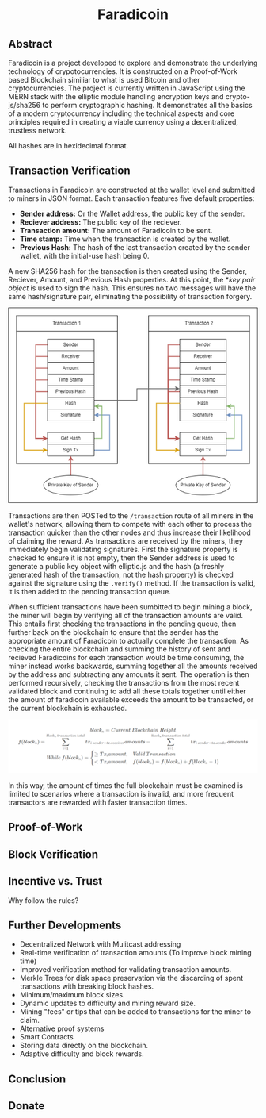 <h1 align="center">Faradicoin</h1>
<!---
<p align="center" style="font-size:small;">Faradical<br>auto_sear#8264<br>www.github.com/faradical</p>
--->

## Abstract
Faradicoin is a project developed to explore and demonstrate the underlying technology of crypotocurrencies. It is constructed on a Proof-of-Work based Blockchain similiar to what is used Bitcoin and other cryptocurrencies. The project is currently written in JavaScript using the MERN stack with the elliptic module handling encryption keys and crypto-js/sha256 to perform cryptographic hashing. It demonstrates all the basics of a modern cryptocurrency including the technical aspects and core principles required in creating a viable currency using a decentralized, trustless network.

<!---
## Objective
--->

All hashes are in hexidecimal format.

## Transaction Verification
Transactions in Faradicoin are constructed at the wallet level and submitted to miners in JSON format. Each transaction features five default properties: 
* **Sender address:** Or the Wallet address, the public key of the sender.
* **Reciever address:** The public key of the reciever.
* **Transaction amount:** The amount of Faradicoin to be sent.
* **Time stamp:** Time when the transaction is created by the wallet.
* **Previous Hash:** The hash of the last transaction created by the sender wallet, with the initial-use hash being 0.

A new SHA256 hash for the transaction is then created using the Sender, Reciever, Amount, and Previous Hash properties. At this point, the **key pair object* is used to sign the hash. This ensures no two messages will have the same hash/signature pair, eliminating the possibility of transaction forgery. 

![Faradicoin_Transaction_Signing](Documentation/Faradicoin_Transaction_Signing.png)

Transactions are then POSTed to the `/transaction` route of all miners in the wallet's network, allowing them to compete with each other to process the transaction quicker than the other nodes and thus increase their likelihood of claiming the reward. As transactions are received by the miners, they immediately begin validating signatures. First the signature property is checked to ensure it is not empty, then the Sender address is used to generate a public key object with elliptic.js and the hash (a freshly generated hash of the transaction, not the hash property) is checked against the signature using the `.verify()` method. If the transaction is valid, it is then added to the pending transaction queue.

When sufficient transactions have been sumbitted to begin mining a block, the miner will begin by verifying all of the transaction amounts are valid. This entails first checking the transactions in the pending queue, then further back on the blockchain to ensure that the sender has the appropriate amount of Faradicoin to actually complete the transaction. As checking the entire blockchain and summing the history of sent and recieved Faradicoins for each transaction would be time consuming, the miner instead works backwards, summing together all the amounts received by the address and subtracting any amounts it sent. The operation is then performed recursively, checking the transactions from the most recent validated block and continuing to add all these totals together until either the amount of faradicoin available exceeds the amount to be transacted, or the current blockchain is exhausted.

![Faradicoin_Transaction_Signing](Documentation/transaction_amounts_verification.png)

<!-- $$
block_n= Current\text{ }Blockchain\text{ }Height
\\
f(block_n)=\sum_{i=1}^{block_n\text{ }transaction\text{ }total}{tx_{i\text{ }sender=tx.receiver}amounts}-\sum_{i=1}^{block_n\text{ }transaction\text{ }total}{tx_{i\text{ }sender=tx.sender}amounts}
\\
While\text{ }f(block_n)=
\begin{cases}
\ge Tx_iamount,&Valid\text{ }Transaction\\
< Tx_iamount,&f(block_n)=f(block_n)+f(block_n-1)
\end{cases}
$$ -->

In this way, the amount of times the full blockchain must be examined is limited to scenarios where a transaction is invalid, and more frequent transactors are rewarded with faster transaction times.

## Proof-of-Work


## Block Verification
<!---
A key element in all distributed blockchains is decentralized censensus. Network rules
--->

## Incentive vs. Trust
Why follow the rules?
<!---
Ways to hack the current system include:
* Creating and submitting thousands of small transactions to a single mining node in order to receive a reward. Solution would involve overhaul of the network to to become fully decentralized, with all meesages being simultaneously multicast to every node on the network. Gun.js may be be a useful way to achieve this. Nodes would then reject any blocks containing transactions that were not in their pending queues (excepting mining rewards).
--->

## Further Developments
* Decentralized Network with Mulitcast addressing
* Real-time verification of transaction amounts (To improve block mining time)
* Improved verification method for validating transaction amounts.
* Merkle Trees for disk space preservation via the discarding of spent transactions with breaking block hashes.
* Minimum/maximum block sizes.
* Dynamic updates to difficulty and mining reward size.
* Mining "fees" or tips that can be added to transactions for the miner to claim.
* Alternative proof systems
* Smart Contracts
* Storing data directly on the blockchain.
* Adaptive difficulty and block rewards.

## Conclusion


## Donate

